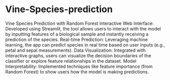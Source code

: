 # Vine-Species-prediction
Vine Species Prediction with Random Forest
Interactive Web Interface: Developed using Streamlit, the tool allows users to interact with the model by inputting features of a biological sample and instantly receiving a prediction of the species.
Real-time Prediction: Leveraging machine learning, the app can predict species in real time based on user inputs (e.g., petal and sepal measurements).
Data Visualization: Integrated with interactive graphs, users can visualize the decision boundaries of the classifier or explore feature relationships in the dataset.
Model Interpretability: Implemented techniques like feature importance (from Random Forest) to show users how the model is making predictions.
